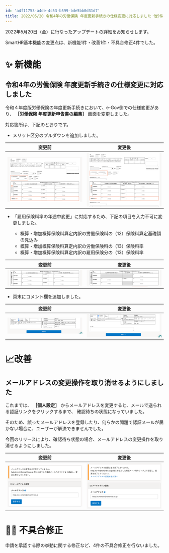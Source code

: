 ```yaml
---
id: 'a4f11753-a4de-4c53-b599-bde5bb0d31d7'
title: 2022/05/20 令和4年の労働保険 年度更新手続きの仕様変更に対応しました 他5件
---
```

2022年5月20日（金）に行なったアップデートの詳細をお知らせします。

SmartHR基本機能の変更点は、新機能1件・改善1件・不具合修正4件でした。

# ✨ 新機能

## 令和4年の労働保険 年度更新手続きの仕様変更に対応しました

令和４年度版労働保険の年度更新手続きにおいて、e-Gov側での仕様変更があり、 **［労働保険 年度更新申告書の編集］** 画面を変更しました。

対応箇所は、下記のとおりです。

- メリット区分のプルダウンを追加しました。

|  変更前  |  変更後  |
| ---- | ---- |
|![](2022-05-24-10-29-14.png)|![](2022-05-24-10-28-30.png)|

- 「雇用保険料率の年途中変更」に対応するため、下記の項目を入力不可に変更しました。

    - 概算・増加概算保険料算定内訳の労働保険料の（12）保険料算定基礎額の見込み
    - 概算・増加概算保険料算定内訳の労働保険料の（13）保険料率
    - 概算・増加概算保険料算定内訳の雇用保険分の（13）保険料率

|  変更前  |  変更後  |
| ---- | ---- |
|![](2022-05-24-10-30-00.png)|![](2022-05-24-10-29-39.png)|

- 頁末にコメント欄を追加しました。

|  変更前  |  変更後  |
| ---- | ---- |
|![](2022-05-24-10-30-46.png)|![](2022-05-24-10-30-29.png)|

# 📈改善

## メールアドレスの変更操作を取り消せるようにしました

これまでは、 **［個人設定］** からメールアドレスを変更すると、メールで送られる認証リンクをクリックするまで、 確認待ちの状態になっていました。

そのため、誤ったメールアドレスを登録したり、何らかの問題で認証メールが届かない場合に、ユーザーが解決できませんでした。

今回のリリースにより、確認待ち状態の場合、メールアドレスの変更操作を取り消せるようにしました。

|  変更前  |  変更後  |
| ---- | ---- |
|![](2022-05-24-09-57-10.png)|![](2022-05-24-09-56-35.png)|

# 👨‍⚕️ 不具合修正

申請を承認する際の挙動に関する修正など、4件の不具合修正を行ないました。
